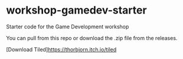 # workshop-gamedev-starter
Starter code for the Game Development workshop

You can pull from this repo or download the .zip file from the releases.

[Download Tiled]<https://thorbjorn.itch.io/tiled>
